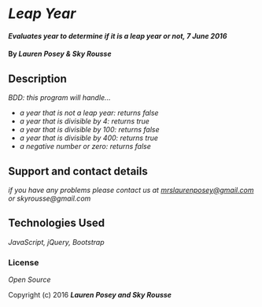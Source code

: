 # _Leap Year_

#### _Evaluates year to determine if it is a leap year or not, 7 June 2016_

#### By _**Lauren Posey & Sky Rousse**_

## Description

_BDD: this program will handle..._

* _a year that is not a leap year: returns false_
* _a year that is divisible by 4: returns true_
* _a year that is divisible by 100: returns false_
* _a year that is divisible by 400: returns true_
* _a negative number or zero: returns false_

## Support and contact details

_if you have any problems please contact us at mrslaurenposey@gmail.com or skyrousse@gmail.com_

## Technologies Used

_JavaScript, jQuery, Bootstrap_

### License

*Open Source*

Copyright (c) 2016 **_Lauren Posey and Sky Rousse_**
